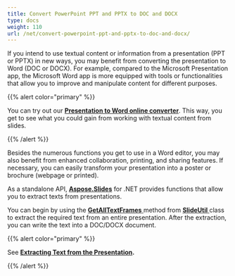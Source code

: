 ```yaml
---
title: Convert PowerPoint PPT and PPTX to DOC and DOCX
type: docs
weight: 110
url: /net/convert-powerpoint-ppt-and-pptx-to-doc-and-docx/
---
```


If you intend to use textual content or information from a presentation (PPT or PPTX) in new ways, you may benefit from converting the presentation to Word (DOC or DOCX). For example, compared to the Microsoft Presentation app, the Microsoft Word app is more equipped with tools or functionalities that allow you to improve and manipulate content for different purposes. 

{{% alert color="primary" %}} 

You can try out our [**Presentation to Word online converter**](https://products.aspose.app/slides/conversion/ppt-to-word). This way, you get to see what you could gain from working with textual content from slides. 

{{% /alert %}} 

Besides the numerous functions you get to use in a Word editor, you may also benefit from enhanced collaboration, printing, and sharing features. If necessary, you can easily transform your presentation into a poster or brochure (webpage or printed).

As a standalone API, [**Aspose.Slides**](https://products.aspose.app/slides) for .NET provides functions that allow you to extract texts from presentations. 

You can begin by using the [**GetAllTextFrames** ](https://apireference.aspose.com/slides/net/aspose.slides.util/slideutil/methods/getalltextframes)method from [**SlideUtil** ](https://apireference.aspose.com/slides/net/aspose.slides.util/slideutil)class to extract the required text from an entire presentation. After the extraction, you can write the text into a DOC/DOCX document.

{{% alert color="primary" %}} 

See [**Extracting Text from the Presentation**](/slides/net/extracting-text-from-the-presentation/)**.**

{{% /alert %}} 

